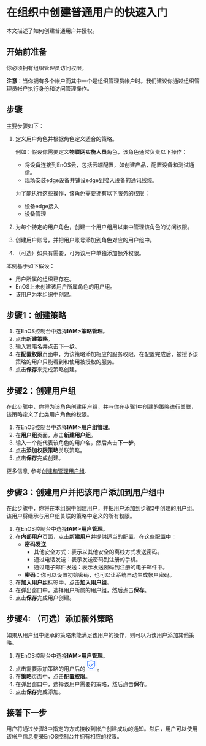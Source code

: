 # 在组织中创建普通用户的快速入门

本文描述了如何创建普通用户并授权。

## 开始前准备<beforestart>

你必须拥有组织管理员访问权限。

**注意**：当你拥有多个帐户而其中一个是组织管理员帐户时。我们建议你通过组织管理员帐户执行身份和访问管理操作。

## 步骤<procedure>

主要步骤如下：

1. 定义用户角色并根据角色定义适合的策略。

    例如：假设你需要定义**物联网实施人员**角色，该角色通常负责以下操作：

    - 将设备连接到EnOS云，包括云端配置，如创建产品，配置设备和测试通信。
    - 现场安装edge设备并铺设edge到接入设备的通讯线缆。

    为了能执行这些操作，该角色需要拥有以下服务的权限：

    - 设备edge接入
    - 设备管理

2. 为每个特定的用户角色，创建一个用户组用以集中管理该角色的访问权限。
3. 创建用户账号，并把用户账号添加到角色对应的用户组中。
4. （可选）如果有需要，可为该用户单独添加额外权限。

本例基于如下假设：
 - 用户所属的组织已存在。
 - EnOS上未创建该用户所属角色的用户组。
 - 该用户为本组织中创建。

## 步骤1：创建策略<createpolicy>

1. 在EnOS控制台中选择**IAM>策略管理**。
2. 点击**新建策略**。
3. 输入策略名并点击**下一步**。
4. 在**配置权限**页面中，为该策略添加相应的服务权限。在配置完成后，被授予该策略的用户只能看到和使用被授权的服务。
5. 点击**保存**来完成策略创建。

## 步骤2：创建用户组<createusergroup>

在此步骤中，你将为该角色创建用户组，并与你在步骤1中创建的策略进行关联，该策略定义了此类用户角色的权限。

1. 在EnOS控制台中选择**IAM>用户组管理**。
2. 在**用户组**页面，点击**新建用户组**。
3. 输入一个能代表该角色的用户名，然后点击**下一步**。
4. 点击**添加权限策略**关联策略。
5. 点击**保存**完成创建。

更多信息, 参考[创建和管理用户组](managing_groups).

## 步骤3：创建用户并把该用户添加到用户组中<createuser>

在此步骤中，你将在本组织中创建用户，并把用户添加到步骤2中创建的用户组。该用户将继承与用户组关联的策略中定义的所有权限。

1. 在EnOS控制台中选择**IAM>用户管理**。
2. 在**内部用户**页面，点击**新建用户**并提供适当的配置，在这些配置中：
   - **密码发送**
      + 其他安全方式：表示以其他安全的离线方式发送密码。
      + 通过电话发送：表示发送密码到注册的手机。
      + 通过电子邮件发送：表示发送密码到注册的电子邮件中。
   - **密码**：你可以设置初始密码，也可以让系统自动生成帐户密码。
3. 在**加入用户组**标签中，点击**加入用户组**。
4. 在弹出窗口中，选择用户所属的用户组，然后点击**保存**。
5. 点击**保存**完成用户创建。


## 步骤4: （可选）添加额外策略<additionalpolicies>

如果从用户组中继承的策略未能满足该用户的操作，则可以为该用户添加其他策略。

1. 在EnOS控制台中选择**IAM>用户管理**。
2. 点击需要添加策略的用户后的![authorize](media/authorize.png)。
3. 在**策略**页面中，点击**配置权限**。
4. 在弹出窗口中，选择该用户需要的策略，然后点击**保存**。
5. 点击**保存**完成添加。

## 接着下一步<nextstep>

用户将通过步骤3中指定的方式接收到帐户创建成功的通知。然后，用户可以使用该帐户信息登录EnOS控制台并拥有相应的权限。

